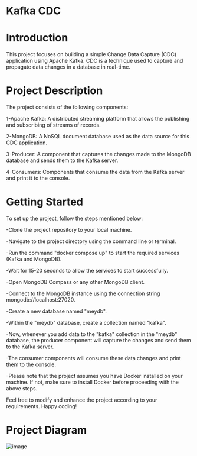 # Kafka CDC  


# Introduction
This project focuses on building a simple Change Data Capture (CDC) application using Apache Kafka. CDC is a technique used to capture and propagate data changes in a database in real-time.

# Project Description
The project consists of the following components:

1-Apache Kafka: A distributed streaming platform that allows the publishing and subscribing of streams of records.

2-MongoDB: A NoSQL document database used as the data source for this CDC application.

3-Producer: A component that captures the changes made to the MongoDB database and sends them to the Kafka server.

4-Consumers: Components that consume the data from the Kafka server and print it to the console.

# Getting Started
To set up the project, follow the steps mentioned below:

-Clone the project repository to your local machine.

-Navigate to the project directory using the command line or terminal.

-Run the command "docker compose up" to start the required services (Kafka and MongoDB).

-Wait for 15-20 seconds to allow the services to start successfully.

-Open MongoDB Compass or any other MongoDB client.

-Connect to the MongoDB instance using the connection string mongodb://localhost:27020.

-Create a new database named "meydb".

-Within the "meydb" database, create a collection named "kafka".

-Now, whenever you add data to the "kafka" collection in the "meydb" database, the producer component will capture the changes and send them to the Kafka server.

-The consumer components will consume these data changes and print them to the console.

-Please note that the project assumes you have Docker installed on your machine. If not, make sure to install Docker before proceeding with the above steps.

Feel free to modify and enhance the project according to your requirements. Happy coding!
# Project Diagram
![image](https://github.com/mustafaemirhanyildiz/kafka-cdc/assets/92929045/a8414501-93f1-458d-ab1f-c821b831f7ba)

